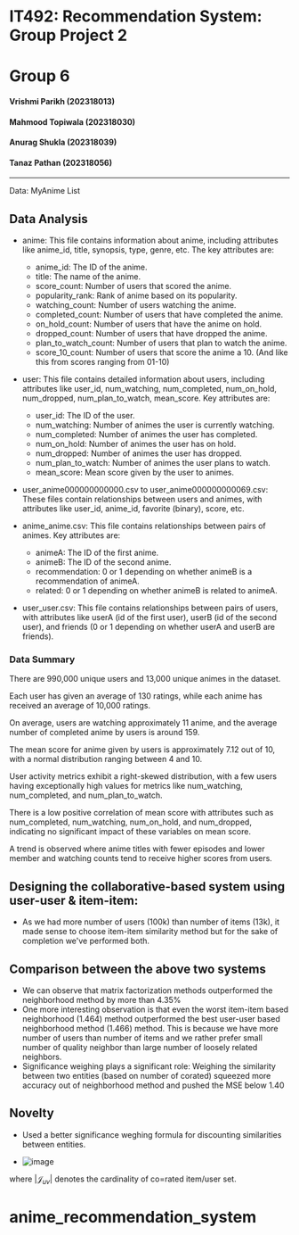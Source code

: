 # IT492: Recommendation System: Group Project 2
# Group 6
#### Vrishmi Parikh (202318013)
#### Mahmood Topiwala (202318030)
#### Anurag Shukla (202318039)
#### Tanaz Pathan (202318056)

---
Data: MyAnime List

## Data Analysis


* anime: This file contains information about anime, including attributes like anime_id, title, synopsis, type, genre, etc. The key attributes are:

    - anime_id: The ID of the anime.
    - title: The name of the anime.
    - score_count: Number of users that scored the anime.
    - popularity_rank: Rank of anime based on its popularity.
    - watching_count: Number of users watching the anime.
    - completed_count: Number of users that have completed the anime.
    - on_hold_count: Number of users that have the anime on hold.
    - dropped_count: Number of users that have dropped the anime.
    - plan_to_watch_count: Number of users that plan to watch the anime.
    - score_10_count: Number of users that score the anime a 10. (And like this from scores ranging from 01-10)

* user: This file contains detailed information about users, including attributes like user_id, num_watching, num_completed, num_on_hold, num_dropped, num_plan_to_watch, mean_score. Key attributes are:

    - user_id: The ID of the user.
    - num_watching: Number of animes the user is currently watching.
    - num_completed: Number of animes the user has completed.
    - num_on_hold: Number of animes the user has on hold.
    - num_dropped: Number of animes the user has dropped.
    - num_plan_to_watch: Number of animes the user plans to watch.
    - mean_score: Mean score given by the user to animes.

* user_anime000000000000.csv to user_anime000000000069.csv: These files contain relationships between users and animes, with attributes like user_id, anime_id, favorite (binary), score, etc.

* anime_anime.csv: This file contains relationships between pairs of animes. Key attributes are:

    - animeA: The ID of the first anime.
    - animeB: The ID of the second anime.
    - recommendation: 0 or 1 depending on whether animeB is a recommendation of animeA.
    - related: 0 or 1 depending on whether animeB is related to animeA.

* user_user.csv: This file contains relationships between pairs of users, with attributes like userA (id of the first user), userB (id of the second user), and friends (0 or 1 depending on whether userA and userB are friends).

### Data Summary
There are 990,000 unique users and 13,000 unique animes in the dataset.

Each user has given an average of 130 ratings, while each anime has received an average of 10,000 ratings.

On average, users are watching approximately 11 anime, and the average number of completed anime by users is around 159.

The mean score for anime given by users is approximately 7.12 out of 10, with a normal distribution ranging between 4 and 10.

User activity metrics exhibit a right-skewed distribution, with a few users having exceptionally high values for metrics like num_watching, num_completed, and num_plan_to_watch.

There is a low positive correlation of mean score with attributes such as num_completed, num_watching, num_on_hold, and num_dropped, indicating no significant impact of these variables on mean score.

A trend is observed where anime titles with fewer episodes and lower member and watching counts tend to receive higher scores from users.

## Designing the collaborative-based system using user-user & item-item:

* As we had more number of users (100k) than number of items (13k), it made sense to choose item-item similarity method but for the sake of completion we've performed both.

##

## Comparison between the above two systems

* We can observe that matrix factorization methods outperformed the neighborhood method by more than 4.35%
* One more interesting observation is that even the worst item-item based neighborhood (1.464) method outperformed the best user-user based neighborhood method (1.466) method. This is because we have more number of users than number of items and we rather prefer small number of quality neighbor than large number of loosely related neighbors.
* Significance weighing plays a significant role: Weighing the similarity between two entities (based on number of corated) squeezed more accuracy out of neighborhood method and pushed the MSE below 1.40 
## Novelty
* Used a better significance weghing formula for discounting similarities between entities.

* ![image](https://github.com/DistilledCode/IT492_CollaborativeBased_RecSys/assets/107433905/f60a7986-ebdf-4328-acfa-871303750f7c)

where $\left|\mathcal{J}_{u v}\right|$ denotes the cardinality of co=rated item/user set. 
# anime_recommendation_system
